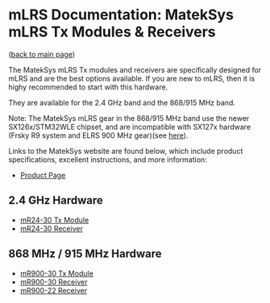 # mLRS Documentation: MatekSys mLRS Tx Modules & Receivers #

([back to main page](../README.md))

The MatekSys mLRS Tx modules and receivers are specifically designed for mLRS and are the best options available. If you are new to mLRS, then it is highy recommended to start with this hardware.

They are available for the 2.4 GHz band and the 868/915 MHz band. 

Note: The MatekSys mLRS gear in the 868/915 MHz band use the newer SX126x/STM32WLE chipset, and are incompatible with SX127x hardware (Frsky R9 system and ELRS 900 MHz gear)(see [here](SX126x_SX127x_INCOMPATIBILITY.md)).

Links to the MatekSys website are found below, which include product specifications, excellent instructions, and more information:

- [Product Page](https://www.mateksys.com/?page_id=12174)

## 2.4 GHz Hardware ##

- [mR24-30 Tx Module](https://www.mateksys.com/?portfolio=mr24-30-tx)
- [mR24-30 Receiver](https://www.mateksys.com/?portfolio=mr24-30)

## 868 MHz  / 915 MHz Hardware ##

- [mR900-30 Tx Module](https://www.mateksys.com/?portfolio=mr900-30-tx)
- [mR900-30 Receiver](https://www.mateksys.com/?portfolio=mr900-30)
- [mR900-22 Receiver](https://www.mateksys.com/?portfolio=mr900-22)

